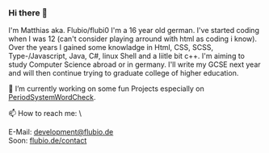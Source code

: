### Hi there 👋

I'm Matthias aka. Flubio/flubi0 I'm a 16 year old german. I've started coding when I was 12 (can't consider playing arround with html as coding i know).
Over the years I gained some knowladge in Html, CSS, SCSS, Type-/Javascript, Java, C#, linux Shell and a liitle bit c++. I'm aiming to study Computer Science abroad or in germany.
I'll write my GCSE next year and will then continue trying to graduate college of higher education.

🔭 I’m currently working on some fun Projects especially on [PeriodSystemWordCheck](https://github.com/Flubio/PeriodSystemWordCheck).

📫 How to reach me: \
  
E-Mail: development@flubio.de \
Soon: [flubio.de/contact](https://flubio.de/contact)
<!--
**Flubio/flubio** is a ✨ _special_ ✨ repository because its `README.md` (this file) appears on your GitHub profile.

Here are some ideas to get you started:

- 🔭 I’m currently working on ...
- 🌱 I’m currently learning ...
- 👯 I’m looking to collaborate on ...
- 🤔 I’m looking for help with ...
- 💬 Ask me about ...
- 📫 How to reach me: ...
- 😄 Pronouns: ...
- ⚡ Fun fact: ...
-->
